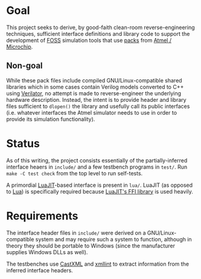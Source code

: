 # Goal
This project seeks to derive, by good-faith clean-room reverse-engineering
techniques, sufficient interface definitions and library code to support the
development of [FOSS](http://freeopensourcesoftware.org) simulation tools that
use [packs](https://www.keil.com/pack/doc/CMSIS/Pack/html/packFormat.html) from
[Atmel / Microchip](http://packs.download.atmel.com).

## Non-goal
While these pack files include compiled GNU/Linux-compatible shared libraries
which in some cases contain Verilog models converted to C++ using
[Verilator](https://www.veripool.org/wiki/verilator), no attempt is made to
reverse-engineer the underlying hardware description. Instead, the intent is
to provide header and library files sufficient to `dlopen()` the library and
usefully call its public interfaces (i.e. whatever interfaces the Atmel
simulator needs to use in order to provide its simulation functionality).

# Status
As of this writing, the project consists essentially of the partially-inferred
interface heaers in `include/` and a few testbench programs in `test/`. Run
`make -C test check` from the top level to run self-tests.

A primordial [LuaJIT](http://luajit.org)-based interface is present in `lua/`.
LuaJIT (as opposed to [Lua](http://www.lua.org)) is specifically required
because [LuaJIT's FFI library](http://luajit.org/ext_ffi.html) is used heavily.

# Requirements
The interface header files in `include/` were derived on a GNU/Linux-compatible
system and may require such a system to function, although in theory they
should be portable to Windows (since the manufacturer supplies Windows DLLs as
well).

The testbenches use [CastXML](https://github.com/CastXML/CastXML) and
[xmllint](http://xmlsoft.org/xmllint.html) to extract information from the
inferred interface headers.
